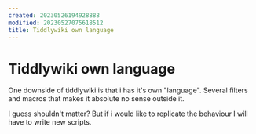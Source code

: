 ```yaml
---
created: 20230526194928888
modified: 20230527075618512
title: Tiddlywiki own language
---
```


# Tiddlywiki own language

One downside of tiddlywiki is that i has it's own "language". Several filters and macros that makes it absolute no sense outside it.

I guess shouldn't matter? But if i would like to replicate the behaviour I will have to write new scripts.